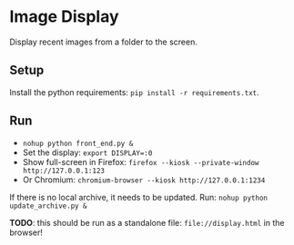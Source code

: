 # Image Display

Display recent images from a folder to the screen.


## Setup

Install the python requirements: `pip install -r requirements.txt`.


## Run

- `nohup python front_end.py &`
- Set the display: `export DISPLAY=:0`
- Show full-screen in Firefox: `firefox --kiosk --private-window http://127.0.0.1:123`
- Or Chromium: `chromium-browser --kiosk http://127.0.0.1:1234`

If there is no local archive, it needs to be updated. Run: `nohup python update_archive.py &`

**TODO**: this should be run as a standalone file: `file://display.html` in the browser!
